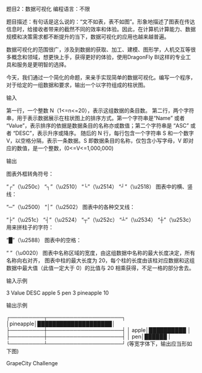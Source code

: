 题目2：数据可视化
编程语言：不限

题目描述：有句话是这么说的：“文不如表，表不如图”。形象地描述了图表在传达信息时，给接收者带来的截然不同的效率和体验。因此，在计算机计算能力、数据规模和决策需求都不断提升的当下，数据可视化的应用也越来越普遍。

数据可视化的范围很广，涉及到数据的获取、加工、建模、图形学，人机交互等很多概念和领域，想更快上手，获得更好的体验，使用DragonFly BI这样的专业工具和服务是更明智的选择。

今天，我们通过一个简化的命题，来亲手实现简单的数据可视化。编写一个程序，对于给定的一组数据和要求，输出一个以字符组成的柱状图。

输入

第一行，一个整数 N（1<=n<=20），表示这组数据的条目数。
第二行，两个字符串，用于表示数据展示在柱状图上的排序方式。第一个字符串是“Name” 或者 “Value”，表示排序的依据是数据条目的名称亦或数值；第二个字符串是 “ASC” 或者 “DESC”，表示升序或降序。
随后的 N 行，每行包含一个字符串 S 和一个数字 V，以空格分隔，表示一条数据。S 即数据条目的名称，仅包含小写字母，V 即对应的数值，是一个整数，(0<=V<=1,000,000)

输出

图表外框转角符号：

“┌”（\u250c）
“┐”（\u2510）
“└”（\u2514）
“┘”（\u2518）
图表中的横、竖线：

“─”（\u2500）
“│”（\u2502）
图表中的各种交叉线：

“├”（\u251c）
“┤”（\u2524）
“┬”（\u252c）
“┴”（\u2534）
“┼”（\u253c）
用来拼柱子的字符：

“█”（\u2588）
图表中的空格：

“ ”（\u0020）
图表中名称区域的宽度，由这组数据中名称的最大长度决定，所有名称向右对齐， 图表中柱的最大长度为 20，每个柱的长度由该柱对应数据和这组数据中最大值（此值一定大于 0）的比值与 20 相乘获得，不足一格的部分舍去。

输入示例

3
Value DESC
apple 5
pen 3
pineapple 10

输出示例

┌─────────┬────────────────────┐
│pineapple│████████████████████│
├─────────┼────────────────────┤
│    apple│██████████          │
├─────────┼────────────────────┤
│      pen│██████              |
└─────────┴────────────────────┘
(等宽字体下，输出应当形如下图)

GrapeCity Challenge